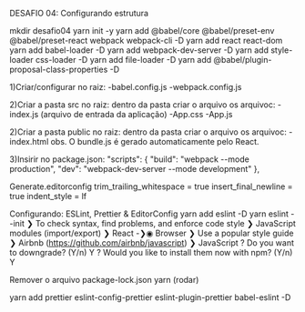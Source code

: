 DESAFIO 04:
Configurando estrutura

mkdir desafio04
yarn init -y
yarn add @babel/core @babel/preset-env @babel/preset-react webpack webpack-cli -D
yarn add react react-dom
yarn add babel-loader -D
yarn add webpack-dev-server -D
yarn add style-loader css-loader -D
yarn add file-loader -D
yarn add @babel/plugin-proposal-class-properties -D

1)Criar/configurar no raiz:
-babel.config.js
-webpack.config.js

2)Criar a pasta src no raiz:
dentro da pasta criar o arquivo os arquivoc:
-index.js (arquivo de entrada da aplicação)
-App.css
-App.js

2)Criar a pasta public no raiz:
dentro da pasta criar o arquivo os arquivoc:
-index.html
obs. O bundle.js é gerado automaticamente pelo React.

3)Insirir no package.json:
"scripts": {
"build": "webpack --mode production",
"dev": "webpack-dev-server --mode development"
},

Generate.editorconfig
trim_trailing_whitespace = true
insert_final_newline = true
indent_style = lf

Configurando: ESLint, Prettier & EditorConfig
yarn add eslint -D
yarn eslint --init
❯ To check syntax, find problems, and enforce code style
❯ JavaScript modules (import/export)
❯ React
-❯◉ Browser
❯ Use a popular style guide
❯ Airbnb (https://github.com/airbnb/javascript)
❯ JavaScript
? Do you want to downgrade? (Y/n) Y
? Would you like to install them now with npm? (Y/n) Y

Remover o arquivo package-lock.json
yarn (rodar)

yarn add prettier eslint-config-prettier eslint-plugin-prettier babel-eslint -D

